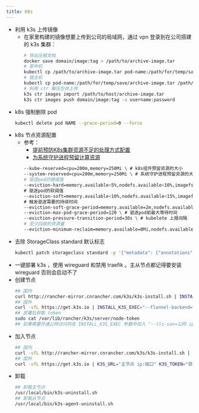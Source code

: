 ```yaml
---
title: K8s
---
```

* 利用 k3s 上传镜像
    * 在家里构建的镜像想要上传到公司的局域网，通过 vpn 登录到在公司搭建的 k3s 集群：
        ```bash
        # 导出压缩文档
        docker save domain/image:tag > /path/to/archive-image.tar
        # 家中机
        kubectl cp /path/to/archive-image.tar pod-name:/path/for/temp/save/archive-image.tar -n namespace
        # 宿主机
        kubectl cp pod-name:/path/for/temp/save/archive-image.tar /path/to/host/archive-image.tar -n namespace
        # 利用 ctr 解压包并上传
        k3s ctr images import /path/to/host/archive-image.tar
        k3s ctr images push domain/image:tag -u username:password
        ```
* k8s 强制删除 pod
    ```bash
    kubectl delete pod NAME --grace-period=0 --force
    ```
*  k8s 节点资源配置
    * 参考：
        * [提前预防K8s集群资源不足的处理方式配置](https://kubesphere.com.cn/forum/d/1155-k8s)
        * [为系统守护进程预留计算资源](https://kubernetes.io/zh/docs/tasks/administer-cluster/reserve-compute-resources/)
        ```bash
        --kube-reserved=cpu=200m,memory=250Mi \ # k8s组件预留资源的大小
        --system-reserved=cpu=200m,memory=250Mi \ # 系统守护进程预留资源的大小
        # 驱逐pod的硬阈值
        --eviction-hard=memory.available<5%,nodefs.available<10%,imagefs.available<10% \
        # 驱逐pod的软阈值
        --eviction-soft=memory.available<10%,nodefs.available<15%,imagefs.available<15% \
        # 触发驱逐需要的持续时间
        --eviction-soft-grace-period=memory.available=2m,nodefs.available=2m,imagefs.available=2m \
        --eviction-max-pod-grace-period=120 \ # 驱逐pod前最大等待时间
        --eviction-pressure-transition-period=30s \ # kubelete 上报间隔
        # 至少回收的资源量
        --eviction-minimum-reclaim=memory.available=0Mi,nodefs.available=500Mi,imagefs.available=500Mi
        ```
* 去除 StorageClass standard 默认标志
    ```bash
    kubectl patch storageclass standard -p '{"metadata": {"annotations":{"storageclass.kubernetes.io/is-default-class":"false"}}}'
    ```
* 一键部署 k3s ，使用 wireguard 和禁用 traefik 。主从节点都记得要安装 wireguard 否则会启动不了
* 创建节点
    ```bash
    ## 国内
    curl http://rancher-mirror.cnrancher.com/k3s/k3s-install.sh | INSTALL_K3S_MIRROR=cn INSTALL_K3S_EXEC="--flannel-backend=wireguard --no-deploy traefik"  sh -
    ## 国外
    curl -sfL https://get.k3s.io | INSTALL_K3S_EXEC="--flannel-backend=wireguard --no-deploy traefik"  sh -
    ## 部署后获取 token
    sudo cat /var/lib/rancher/k3s/server/node-token
    ## 如果需要开通公网访问则在 INSTALL_K3S_EXEC 参数中加入 "--tls-san=公网 ip"
    ```
* 加入节点
    ```bash
    ## 国内
    curl -sfL http://rancher-mirror.cnrancher.com/k3s/k3s-install.sh | K3S_URL="主节点 ip:端口" K3S_TOKEN="获取的 token" sh -
    ## 国外
    curl -sfL https://get.k3s.io | K3S_URL="主节点 ip:端口" K3S_TOKEN="获取的 token" sh -
    ```
* 卸载
    ```bash
    ## 卸载主节点
    /usr/local/bin/k3s-uninstall.sh
    ## 卸载从节点
    /usr/local/bin/k3s-agent-uninstall.sh
    ```
